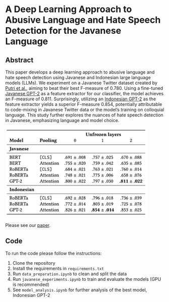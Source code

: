 # A Deep Learning Approach to Abusive Language and Hate Speech Detection for the Javanese Language

## Abstract

This paper develops a deep learning approach to abusive language and hate speech detection using Javanese and Indonesian large language models (LLMs). We experiment on a Javanese Twitter dataset created by [Putri et al.](http://www.wcse.org/WCSE_2021_Spring/011.pdf), aiming to beat their best F-measure of 0.780. Using a fine-tuned [Javanese GPT-2](https://huggingface.co/w11wo/javanese-gpt2-small) as a feature extractor for our classifier, the model achieves an F-measure of 0.811. Surprisingly, utilizing an [Indonesian GPT-2](https://huggingface.co/flax-community/gpt2-small-indonesian) as the feature extractor yields a superior F-measure 0.854, potentially attributable to code-mixing in Javanese Twitter data or the model’s training on colloquial language. This study further explores the nuances
of hate speech detection in Javanese, emphasizing language and model choice.

<img src="https://github.com/KevinyWu/KevinyWu/blob/main/images/javanese_hate_speech.png" alt="drawing" width="450"/>

Please see our [paper](https://github.com/KevinyWu/javanese-hate-speech/blob/main/A_Deep_Learning_Approach_to_Abusive_Language_and_Hate_Speech_Detection_for_the_Javanese_Language.pdf).

## Code

To run the code please follow the instructions:

1. Clone the repository
2. Install the requirements in `requirements.txt`
3. Run `data_preparation.ipynb` to clean and split the data
4. Run `javanese_experiments.ipynb` to train and evaluate the models (GPU is recommended)
5. See `model_analysis.ipynb` for further analysis of the best model, Indonesian GPT-2
